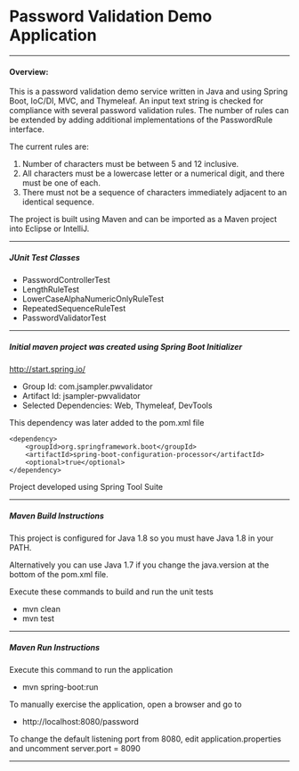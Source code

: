 # Password Validation Demo Application

---

#### Overview:

This is a password validation demo service written in Java and using Spring Boot, IoC/DI, MVC, and Thymeleaf.
An input text string is checked for compliance with several password validation rules. 
The number of rules can be extended by adding additional implementations of the PasswordRule interface.

The current rules are:
 
1. Number of characters must be between 5 and 12 inclusive.
2. All characters must be a lowercase letter or a numerical digit, and there must be one of each.
3. There must not be a sequence of characters immediately adjacent to an identical sequence.

The project is built using Maven and can be imported as a Maven project into Eclipse or IntelliJ. 

---
 
##### JUnit Test Classes

+ PasswordControllerTest
+ LengthRuleTest
+ LowerCaseAlphaNumericOnlyRuleTest
+ RepeatedSequenceRuleTest
+ PasswordValidatorTest

---

##### Initial maven project was created using Spring Boot Initializer

http://start.spring.io/

+ Group Id: com.jsampler.pwvalidator
+ Artifact Id: jsampler-pwvalidator
+ Selected Dependencies: Web, Thymeleaf, DevTools

This dependency was later added to the pom.xml file

    <dependency>
        <groupId>org.springframework.boot</groupId>
        <artifactId>spring-boot-configuration-processor</artifactId>
        <optional>true</optional>
    </dependency>

Project developed using Spring Tool Suite

---

##### Maven Build Instructions

This project is configured for Java 1.8 so you must have Java 1.8 in your PATH.

Alternatively you can use Java 1.7 if you change the java.version at the bottom of the pom.xml file.

Execute these commands to build and run the unit tests

+ mvn clean
+ mvn test

---

##### Maven Run Instructions

Execute this command to run the application

+ mvn spring-boot:run

To manually exercise the application, open a browser and go to 

+ http://localhost:8080/password

To change the default listening port from 8080, edit application.properties and uncomment server.port = 8090


---
